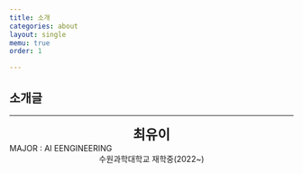 ```yaml
---
title: 소개
categories: about
layout: single
memu: true
order: 1

---
```


## 소개글

* * *
<center>
<span style =
"font-size:170%;
font-weight:bold">
최유이
</span>
</center>

</center>MAJOR : AI EENGINEERING</center>

<center> 수원과학대학교 재학중(2022~) </center>
